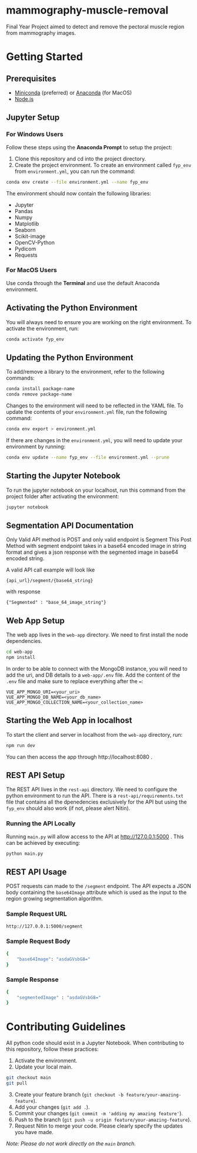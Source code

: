 # mammography-muscle-removal

Final Year Project aimed to detect and remove the pectoral muscle region from mammography images.

# Getting Started

## Prerequisites

-   [Miniconda](https://docs.conda.io/en/latest/miniconda.html) (preferred) or [Anaconda](https://www.anaconda.com/products/individual) (for MacOS)
-   [Node.js](https://nodejs.org/en/download/)

## Jupyter Setup

### For Windows Users

Follow these steps using the **Anaconda Prompt** to setup the project:

1. Clone this repository and cd into the project directory.
2. Create the project environment. To create an environment called `fyp_env` from `environment.yml`, you can run the command:

```bash
conda env create --file environment.yml --name fyp_env
```

The environment should now contain the following libraries:

-   Jupyter
-   Pandas
-   Numpy
-   Matplotlib
-   Seaborn
-   Scikit-image
-   OpenCV-Python
-   Pydicom
-   Requests

### For MacOS Users

Use conda through the **Terminal** and use the default Anaconda environment.

## Activating the Python Environment

You will always need to ensure you are working on the right environment. To activate the environment, run:

```bash
conda activate fyp_env
```

## Updating the Python Environment

To add/remove a library to the environment, refer to the following commands:

```bash
conda install package-name
conda remove package-name
```

Changes to the environment will need to be reflected in the YAML file. To update the contents of your `environment.yml` file, run the following command:

```bash
conda env export > environment.yml
```

If there are changes in the `environment.yml`, you will need to update your environment by running:

```bash
conda env update --name fyp_env --file environment.yml --prune
```

## Starting the Jupyter Notebook

To run the jupyter notebook on your localhost, run this command from the project folder after activating the environment:

```bash
jupyter notebook
```

## Segmentation API Documentation

Only Valid API method is POST and only valid endpoint is Segment
This Post Method with segment endpoint takes in a base64 encoded image in string format and gives a json response with the segmented image in base64 encoded string.

A valid API call example will look like

```
{api_url}/segment/{base64_string}
```

with response

```
{"Segmented" : "base_64_image_string"}
```

## Web App Setup

The web app lives in the `web-app` directory. We need to first install the node dependencies.

```bash
cd web-app
npm install
```

In order to be able to connect with the MongoDB instance, you will need to add the uri, and DB details to a `web-app/.env` file. Add the content of the `.env` file and make sure to replace everything after the `=`:

```
VUE_APP_MONGO_URI=<your_uri>
VUE_APP_MONGO_DB_NAME=<your_db_name>
VUE_APP_MONGO_COLLECTION_NAME=<your_collection_name>
```

## Starting the Web App in localhost

To start the client and server in localhost from the `web-app` directory, run:

```bash
npm run dev
```

You can then access the app through http://localhost:8080 .

## REST API Setup

The REST API lives in the `rest-api` directory. We need to configure the python environment to run the API. There is a `rest-api/requirements.txt` file that contains all the dpenedencies exclusively for the API but using the `fyp_env` should also work (if not, please alert Nitin).

### Running the API Locally

Running `main.py` will allow access to the API at http://127.0.0.1:5000 . This can be achieved by executing:

```bash
python main.py
```

## REST API Usage

POST requests can made to the `/segment` endpoint. The API expects a JSON body containing the `base64Image` attribute which is used as the input to the region growing segmentation algorithm.

### Sample Request URL

```bash
http://127.0.0.1:5000/segment
```

### Sample Request Body

```bash
{
    "base64Image": "asdaGVsbG8="
}
```

### Sample Response

```bash
{
    "segmentedImage" : "asdaGVsbG8="
}
```

# Contributing Guidelines

All python code should exist in a Jupyter Notebook. When contributing to this repository, follow these practices:

1. Activate the environment.
2. Update your local main.

```bash
git checkout main
git pull
```

3. Create your feature branch (`git checkout -b feature/your-amazing-feature`).
4. Add your changes (`git add .`).
5. Commit your changes (`git commit -m 'adding my amazing feature'`).
6. Push to the branch (`git push -u origin feature/your-amazing-feature`).
7. Request Nitin to merge your code. Please clearly specify the updates you have made.

_Note: Please do not work directly on the `main` branch._
